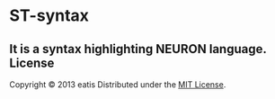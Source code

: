ST-syntax
=========
It is a syntax highlighting NEURON language.
 
License
----------
Copyright &copy; 2013 eatis
Distributed under the [MIT License][mit].

[MIT]: http://www.opensource.org/licenses/mit-license.php
